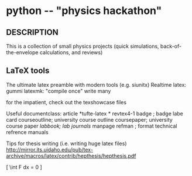 python -- "physics hackathon"
=============================

## DESCRIPTION
This is a collection of small physics projects (quick simulations, back-of-the-envelope calculations, and reviews)

## LaTeX tools
The ultimate latex preamble with modern tools (e.g. siunitx)
Realtime latex: gummi
latexmk: "compile once" write many

for the impatient, check out the texshowcase files

Useful documentclass:
article
*tufte-latex *
revtex4-1
badge ; badge labe
card
courseoutline; university course outline
coursepaper; university course paper
*labbook; lab journals*
manpage
refman ; format technical refrence manuals



Tips for thesis writing (i.e. writing huge latex files)
http://mirror.its.uidaho.edu/pub/tex-archive/macros/latex/contrib/hepthesis/hepthesis.pdf

\[ \int F  dx = 0 \]



